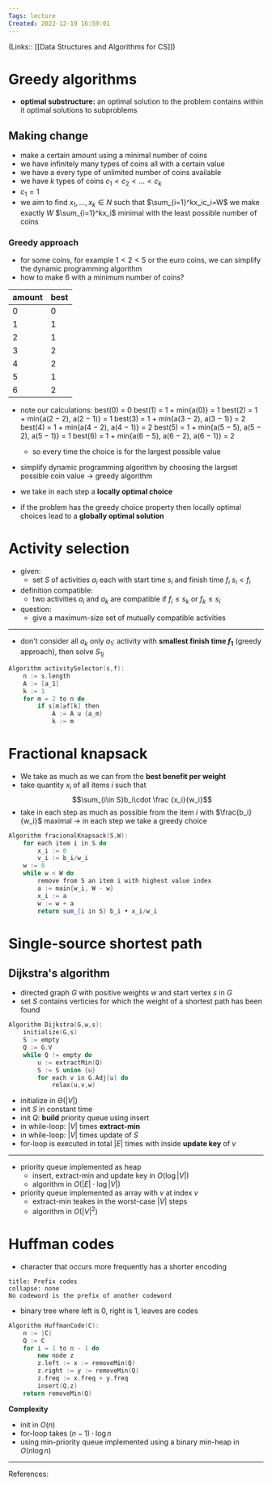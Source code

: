 ```yaml
---
Tags: lecture
Created: 2022-12-19 16:59:01
---
```

(Links:: [[Data Structures and Algorithms for CS]])
# Greedy algorithms
- **optimal substructure:** an optimal solution to the problem contains within it optimal solutions to subproblems
## Making change
- make a certain amount using a minimal number of coins
- we have infinitely many types of coins all with a certain value
- we have a every type of unlimited number of coins available
- we have $k$ types of coins $c_1 < c_2 < ... < c_k$
- $c_1 =1$
- we aim to find $x_1, ...,x_k\in N$ such that
  $\sum_{i=1}^kx_ic_i=W$ we make exactly $W$
  $\sum_{i=1}^kx_i$ minimal with the least possible number of coins
### Greedy approach
- for some coins, for example $1<2<5$ or the euro coins, we can simplify the dynamic programming algorithm
- how to make 6 with a minimum number of coins?

| amount | best |
| ------ | ---- |
| 0      | 0    |
| 1      | 1    |
| 2      | 1    |
| 3      | 2    |
| 4      | 2    |
| 5      | 1    |
| 6      | 2    |

- note our calculations:
  best(0) = 0
  best(1) = 1 + min{a(0)} = 1
  best(2) = 1 + min{a(2 − 2), a(2 − 1)} = 1
  best(3) = 1 + min{a(3 − 2), a(3 − 1)} = 2
  best(4) = 1 + min{a(4 − 2), a(4 − 1)} = 2
  best(5) = 1 + min{a(5 − 5), a(5 − 2), a(5 − 1)} = 1
  best(6) = 1 + min{a(6 − 5), a(6 − 2), a(6 − 1)} = 2
	- so every time the choice is for the largest possible value
- simplify dynamic programming algorithm by choosing the largset possible coin value -> greedy algorithm

- we take in each step a **locally optimal choice**
- if the problem has the greedy choice property then locally optimal choices lead to a **globally optimal solution**
# Activity selection
- given:
	- set $S$ of activities $a_i$ each with start time $s_i$ and finish time $f_i$ 
	  $s_i < f_i$
- definition compatible:
	- two activities $a_i$ and $a_k$ are compatible if $f_i \leq s_k$ or $f_k \leq s_i$
- question:
	- give a maximum-size set of mutually compatible activities
___
- don't consider all $a_k$ only $a_1$: activity with **smallest finish time $f_1$** (greedy approach), then solve $S_{1j}$
```cpp
Algorithm activitySelector(s,f):
	n := s.length
	A := [a_1]
	k := 1
	for m = 2 to n do
		if s[m]≥f[k] then
			A := A u {a_m}
			k := m
```
# Fractional knapsack
- We take as much as we can from the **best benefit per weight**
- take quantity $x_i$ of all items $i$ such that $$\sum_{i\in S}b_i\cdot \frac {x_i}{w_i}$$
- take in each step as much as possible from the item $i$ with $\frac{b_i}{w_i}$ maximal -> in each step we take a greedy choice
```cpp
Algorithm fracionalKnapsack(S,W):
	for each item i in S do
		x_i := 0
		v_i := b_i/w_i
	w := 0
	while w < W do
		remove from S an item i with highest value index
		a := main{w_i, W - w}
		x_i := a
		w := w + a
		return sum_{i in S} b_i • x_i/w_i
```
# Single-source shortest path

## Dijkstra's algorithm
- directed graph $G$ with positive weights $w$ and start vertex $s$ in $G$
- set $S$ contains verticies for which the weight of a shortest path has been found
```cpp
Algorithm Dijkstra(G,w,s):
	initialize(G,s)
	S := empty
	Q := G.V
	while Q != empty do
		u := extractMin(Q)
		S := S union {u}
		for each v in G.Adj[u] do
			relax(u,v,w)
```
- initialize in $\Theta(|V|)$
- init $S$ in constant time
- init $Q$: **build** priority queue using insert
- in while-loop: $|V|$ times **extract-min**
- in while-loop: $|V|$ times update of $S$
- for-loop is executed in total $|E|$ times with inside **update key** of $v$
___
- priority queue implemented as heap
	- insert, extract-min and update key in $O(\log |V|)$
	- algorithm in $O(|E|\cdot \log |V|)$
- priority queue implemented as array with $v$ at index $v$
	- extract-min teakes in the worst-case $|V|$ steps
	- algorithm in $O(|V|^2)$

# Huffman codes
- character that occurs more frequently has a shorter encoding
```ad-definition
title: Prefix codes
collapse: none
No codeword is the prefix of another codeword
```
- binary tree where left is 0, right is 1, leaves are codes
```cpp
Algorithm HuffmanCode(C):
	n := |C|
	Q := C
	for i = 1 to n - 1 do
		new node z
		z.left := x := removeMin(Q)
		z.right := y := removeMin(Q)
		z.freq := x.freq + y.freq
		insert(Q,z)
	return removeMin(Q)
```
**Complexity**
- init in $O(n)$
- for-loop takes $(n-1)\cdot \log n$
- using min-priority queue implemented using a binary min-heap in $O(n \log n)$

---
References: